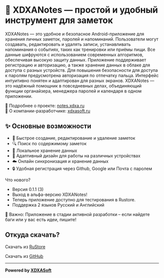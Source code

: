 # 📝 XDXANotes — простой и удобный инструмент для заметок

XDXANotes — это удобное и безопасное Android-приложение для хранения личных заметок, паролей и напоминаний. Пользователи могут создавать, редактировать и удалять записи, устанавливать напоминания о событиях, таких как тренировки или приёмы пищи. Все данные шифруются с использованием современных алгоритмов, обеспечивая высокую защиту данных. Приложение поддерживает регистрацию и авторизацию, а также хранение данных в облаке для доступа с разных устройств. Для повышения безопасности для доступа к паролям предусмотрена авторизация по отпечатку пальца. Интерфейс интуитивно понятен и адаптирован для разных экранов. XDXANotes — это надёжный помощник в повседневных делах, объединяющий функции органайзера, менеджера паролей и календаря в одном приложении.

🔗 Подробнее о проекте: [notes.xdxa.ru](https://notes.xdxa.ru)  
🏢 О компании-разработчике: [xdxasoft.ru](https://xdxasoft.ru)

## ✨ Основные возможности
- 📄 Быстрое создание, редактирование и удаление заметок
- 🔍 Поиск по содержимому заметок
- 💾 Локальное хранение данных 
- 📱 Адаптивный дизайн для работы на различных устройствах
- ☁️ Онлайн синхронизация и хранение данных
- 🔒 Удобная регистрация через Github, Google или Почта с паролем

Что нового?
- Версия 0.1.1 (3)
- Выход в альфа-версию XDXANotes!
- Теперь приложение доступно для тестирования в Rustore.
- Поддержка 2 языков Русский и Английский

📢 Важно:
Приложение в стадии активной разработки – если найдете баги или у вас есть идеи, пишите!

## Откуда скачать?

Скачать из [RuStore](https://www.rustore.ru/catalog/app/ru.xdxasoft.xdxanotes)

Скачать из [GitHub](https://github.com/XDXASoft/XDXANotes/releases)

---

**Powered by [XDXASoft](https://xdxasoft.ru)**
